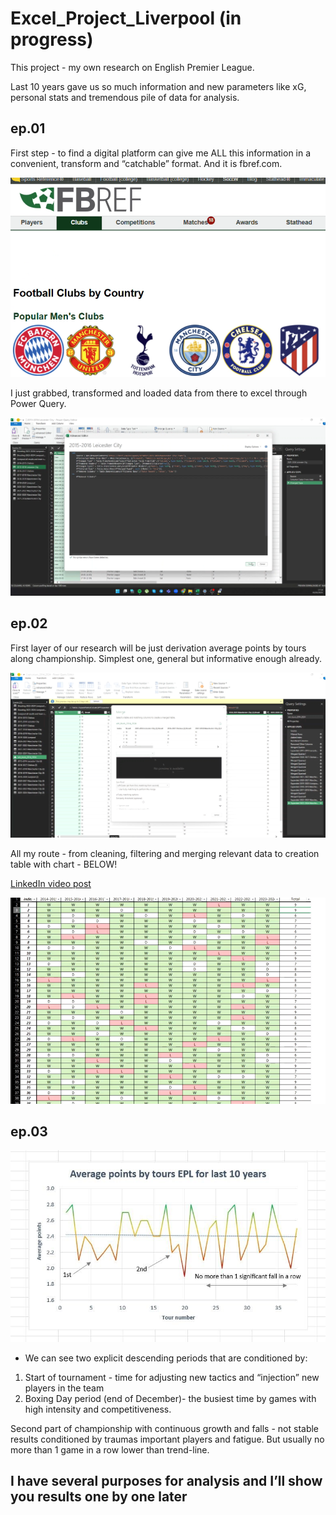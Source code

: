 # Excel_Project_Liverpool (in progress)

This project - my own research on English Premier League. 

Last 10 years gave us so much information and new parameters like xG, personal stats and tremendous pile of data for analysis. 

## ep.01 
First step - to find a digital platform can give me ALL this information in a convenient, transform and “catchable” format. And it is fbref.com.

![fbref.com](screenshots/1.png)

I just grabbed, transformed and loaded data from there to excel through Power Query.

![](screenshots/2.png)

## ep.02 

First layer of our research will be just derivation average points by tours along championship. Simplest one, general but informative enough already. 

![](screenshots/3.png)

All my route - from cleaning, filtering and merging relevant data to creation table with chart - BELOW!

[LinkedIn video post](https://www.linkedin.com/posts/activity-7295049085122744322-hLkt?utm_source=share&utm_medium=member_desktop&rcm=ACoAADpQVc4BrwbeJFx-PIAICJAsX_a9lFKcf8k)

![](screenshots/4.png)

## ep.03
![](screenshots/5.jpg)
- We can see two explicit descending periods that are conditioned by: 
 1. Start of tournament - time for adjusting new tactics and “injection” new players in the team
 2. Boxing Day period (end of December)- the busiest time by games with high intensity and competitiveness.

Second part of championship with continuous growth and falls - not stable results conditioned by traumas important players and fatigue. But usually no more than 1 game in a row lower than trend-line. 


## I have several purposes for analysis and I’ll show you results one by one later
